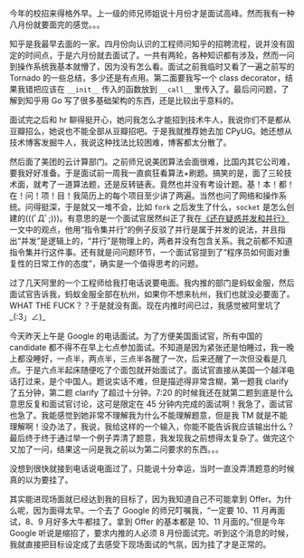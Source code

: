 今年的校招来得格外早。上一级的师兄师姐说十月份才是面试高峰。然而我有一种八月份就要面完的感觉。。。

知乎是我最早去面的一家。四月份向认识的工程师问知乎的招聘流程，说并没有固定的时间点，于是六月份就去面试了。一共有两轮，各种知识都有涉及，然而一问到操作系统我基本就懵了，因为没有怎么看。面试之前我临时又看了一遍之前写的 Tornado 的一些总结，多少还是有点用。第二面要我写一个 class decorator，结果我错把应该在 `__init__` 传入的函数放到 `__call__` 里传入了。最后问问题，了解到知乎用 Go 写了很多基础架构的东西，还是比较出乎意料的。

面试完之后和 hr 聊得挺开心，她问我怎么才能招到技术牛人，我说你们不是都从豆瓣招么，她说也不能全部从豆瓣招吧。于是我就推荐她去加 CPyUG。她还想从技术博客发掘牛人，我说这种找法比较困难，博客都太分散了。

然后面了美团的云计算部门。之前师兄说美团算法会面很难，比国内其它公司难，要我好好准备。于是面试前一周我一直疯狂看算法+刷题。搞笑的是，面了三轮技术面，就考了一道算法题，还是反转链表。竟然也并没有考设计题。基！本！都！在！问！项！目！我简历上的每个项目至少讲了两遍。当然也问了网络和操作系统。问得挺深，于是就又一堆不会，比如 `fork` 之后发生了什么，`socket` 是怎么创建的(((ﾟДﾟ;)))。有意思的是一个面试官居然纠正了我在[《还在疑惑并发和并行》][1]一文中的观点，他用“指令集并行”的例子反驳了并行是属于并发的说法，并且指出“并发”是逻辑上的，“并行”是物理上的，两者并没有包含关系。我之前都不知道指令集并行这件事。还有就是问问题环节，一个面试官提到了“程序员如何面对重复性的日常工作的态度”，确实是一个值得思考的问题。

过了几天阿里的一个工程师给我打电话说要电面。我内推的部门是蚂蚁金服，然后面试官告诉我，蚂蚁金服全部在杭州，如果你不想来杭州，我们也就没必要面了。WHAT THE FUCK？？于是就没有面。现在内推时间已过，我感觉被阿里坑了\_(:3」∠)\_

今天昨天上午是 Google 的电话面试。为了方便美国面试官，所有中国的 candidate 都不得不在早上七点参加面试。不知道是因为紧张还是怕睡过，我一晚上都没睡好，一点半，两点半，三点半各醒了一次，后来还醒了一次但没看是几点。于是六点半起床随便吃了个面包就开始面试了。面试官直接从美国一个越洋电话打过来，是个中国人。题说实话不难，但是描述得非常含糊，第一题我 clarify 了五分钟，第二题 clarify 了超过十分钟。7:20 的时候我还在就第二题到底是什么意思反复和面试官讨论，这可是限定在 45 分钟内完成的面试啊！我急了，面试官也急了。我能感觉到她非常不理解我为什么不能理解题意，但是我 TM 就是不能理解啊！没办法了，我说，我给这样的一个输入，你能不能告诉我应该输出什么？最后终于终于通过举一个例子弄清了题意，我发现我之前想得太复杂了。做完这个又加了一问，结果这一问是我之前以为第二问要求的东西。。。

没想到很快就接到电话说电面过了，只能说十分幸运，当时一直没弄清题意的时候真的以为要挂了。

其实能进现场面就已经达到我的目标了，因为我知道自己不可能拿到 Offer。为什么呢，因为面得太早。一个去了 Google 的师兄叮嘱我，“一定要 10、11 月再面试，8、9 月好多大牛都挂了。拿到 Offer 的基本都是 10、11 月面的。”但是今年 Google 听说是缩招了，要求内推的人必须 8 月份面试完。听到这个消息的时候，我就直接把目标设定成了去感受下现场面试的气氛，因为挂了才是正常的。

[1]: http://www.laike9m.com/blog/huan-zai-yi-huo-bing-fa-he-bing-xing,61/